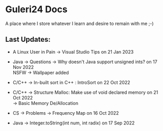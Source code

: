 # Guleri24 Docs

 A place where I store whatever I learn and desire to remain with me ;-)

 ## Last Updates:
 * A Linux User in Pain -> Visual Studio Tips on 21 Jan 2023
 
 * Java -> Questions -> Why doesn't Java support unsigned ints? on 17 Nov 2022 \
   NSFW -> Wallpaper added

 * C/C++ -> In-built sort in C++ : IntroSort on 22 Oct 2022

 * C/C++ -> Structure Malloc: Make use of void declared memory on 21 Oct 2022 \
       -> Basic Memory De/Allocation 
       
 * CS -> Problems -> Frequency Map on 16 Oct 2022

 * Java -> Integer.toString(int num, int radix) on 17 Sep 2022

